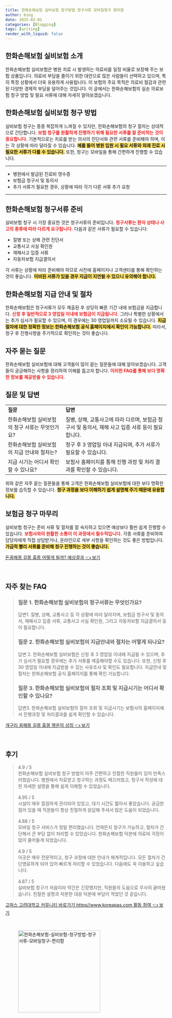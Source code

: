 ```yaml
---
title: 한화손해보험 실비보험 청구방법 청구서류 모바일청구 편리함
author: bing
date: 2025-02-01
categories: [Blogging]
tags: [writing]
render_with_liquid: false
---
```



<h2 id='한화손해보험_실비보험_소개'>한화손해보험 실비보험 소개</h2>

<p>한화손해보험 실비보험은 병원 치료 시 발생하는 의료비를 일정 비율로 보장해 주는 보험 상품입니다. 의료비 부담을 줄이기 위한 대안으로 많은 사람들이 선택하고 있으며, 특히 특정 상황에서 더욱 유용하게 사용됩니다. 이 보험의 주요 목적은 의료비 절감과 관련된 다양한 경제적 부담을 덜어주는 것입니다. 이 글에서는 한화손해보험의 실손 의료보험 청구 방법 및 필요 서류에 대해 자세히 알아보겠습니다.</p>

<h2 id='한화손해보험_실비보험_청구방법'>한화손해보험 실비보험 청구 방법</h2>

<p>실비보험 청구는 종종 복잡하게 느껴질 수 있지만, 한화손해보험의 청구 절차는 상대적으로 간단합니다. <b><span style="color: #ee2323;">보험 청구를 원활하게 진행하기 위해 필요한 서류를 잘 준비하는 것이 중요합니다.</span></b> 기본적으로는 치료를 받는 의사의 진단서와 관련 서류를 준비해야 하며, 이는 각 상황에 따라 달라질 수 있습니다. <b><span style="background-color: #ffe066;">예를 들어 병원 입원 시 필요 서류와 외래 진료 시 필요한 서류가 다를 수 있습니다.</span></b> 또한, 청구는 모바일을 통해 간편하게 진행할 수 있습니다.</p>

<hr />

<ul>
    <li>병원에서 발급된 진료비 영수증</li>
    <li>보험금 청구서 및 동의서</li>
    <li>추가 서류가 필요한 경우, 상황에 따라 각기 다른 서류 추가 요청</li>
</ul>

<hr />

<h2 id='한화손해보험_청구서류_준비'>한화손해보험 청구서류 준비</h2>

<p>실비보험 청구 시 가장 중요한 것은 청구서류의 준비입니다. <b><span style="color: #ee2323;">청구서류는 환자 상태나 사고의 종류에 따라 다르게 요구됩니다.</span></b> 다음과 같은 서류가 필요할 수 있습니다:</p>

<ul>
    <li>질병 또는 상해 관련 진단서</li>
    <li>교통사고 사실 확인원</li>
    <li>재해사고 입증 서류</li>
    <li>자동차보험 지급결의서</li>
</ul>

<p>각 서류는 상황에 따라 준비해야 하므로 사전에 홈페이지나 고객센터를 통해 확인하는 것이 좋습니다. <b><span style="background-color: #ffe066;">미비된 서류가 있을 경우 지급이 지연될 수 있으니 유의해야 합니다.</span></b></p>

<h2 id='한화손해보험_지급안내_및_절차'>한화손해보험 지급 안내 및 절차</h2>

<p>한화손해보험은 청구서류가 모두 제출된 후 상당히 빠른 기간 내에 보험금을 지급합니다. <b><span style="color: #ee2323;">신청 후 일반적으로 3 영업일 이내에 보험금이 지급됩니다.</span></b> 그러나 특별한 상황에서는 추가 심사가 필요할 수 있으며, 이 경우에는 30 영업일까지 소요될 수 있습니다. <b><span style="background-color: #ffe066;">지급 절차에 대한 정확한 정보는 한화손해보험 공식 홈페이지에서 확인이 가능합니다.</span></b> 따라서, 청구 후 진행사항을 주기적으로 확인하는 것이 좋습니다.</p>

<h2 id='자주_묻는_질문'>자주 묻는 질문</h2>

<p>한화손해보험 실비보험에 대해 고객들이 많이 묻는 질문들에 대해 알아보겠습니다. 고객들이 궁금해하는 사항을 정리하여 이해를 돕고자 합니다. <b><span style="color: #ee2323;">이러한 FAQ를 통해 보다 명확한 정보를 제공받을 수 있습니다.</span></b></p>

<h2 id='질문_및_답변'>질문 및 답변</h2>

<table>
    <tr>
        <td><b>질문</b></td>
        <td><b>답변</b></td>
    </tr>
    <tr>
        <td>한화손해보험 실비보험의 청구 서류는 무엇인가요?</td>
        <td>질병, 상해, 교통사고에 따라 다르며, 보험금 청구서 및 동의서, 재해 사고 입증 서류 등이 필요합니다.</td>
    </tr>
    <tr>
        <td>한화손해보험 실비보험의 지급 안내와 절차는?</td>
        <td>청구 후 3 영업일 이내 지급되며, 추가 서류가 필요할 수 있습니다.</td>
    </tr>
    <tr>
        <td>지급 시기는 어디서 확인할 수 있나요?</td>
        <td>보험사 홈페이지를 통해 진행 과정 및 처리 결과를 확인할 수 있습니다.</td>
    </tr>
</table>

<p>위와 같은 자주 묻는 질문들을 통해 고객은 한화손해보험 실비보험에 대한 보다 명확한 정보를 습득할 수 있습니다. <b><span style="background-color: #ffe066;">청구 과정을 보다 이해하기 쉽게 설명해 주기 때문에 유용합니다.</span></b></p>

<h2 id='보험금_청구_마무리'>보험금 청구 마무리</h2>

<p>실비보험 청구는 준비 서류 및 절차를 잘 숙지하고 있으면 예상보다 훨씬 쉽게 진행할 수 있습니다. <b><span style="color: #ee2323;">보험사와의 원활한 소통이 이 과정에서 필수적입니다.</span></b> 각종 서류를 준비하여 담당자에게 직접 상담받거나, 온라인으로 세부 사항을 확인하는 것도 좋은 방법입니다. <b><span style="background-color: #ffe066;">가급적 빨리 서류를 준비해 청구 진행하는 것이 좋습니다.</span></b></p>


<p><a class="click-button" title="돈꿈해몽 길몽 흉몽 어떻게 될까? 예상결과" href="https://aptwhite.github.io/posts/%EB%8F%88%EA%BF%88%ED%95%B4%EB%AA%BD-%EA%B8%B8%EB%AA%BD-%ED%9D%89%EB%AA%BD-%EC%96%B4%EB%96%BB%EA%B2%8C-%EB%90%A0%EA%B9%8C-%EC%98%88%EC%83%81%EA%B2%B0%EA%B3%BC/" rel="dofollow">돈꿈해몽 길몽 흉몽 어떻게 될까? 예상결과 👈 보기</a></p><br>
<h2 id='자주_찾는_FAQ'>자주 찾는 FAQ</h2>
<div itemscope="" itemtype="https://schema.org/FAQPage"> 
<blockquote> 
<div itemscope="" itemprop="mainEntity" itemtype="https://schema.org/Question"> 
<h3 itemprop="name">질문 1. 한화손해보험 실비보험의 청구서류는 무엇인가요?</h3> 
<div itemscope="" itemprop="acceptedAnswer" itemtype="https://schema.org/Answer"> 
<span itemprop="text"> 
<p>답변1. 질병, 상해, 교통사고 등 각 상황에 따라 달라지며, 보험금 청구서 및 동의서, 재해사고 입증 서류, 교통사고 사실 확인원, 그리고 자동차보험 지급결의서 등이 필요합니다.</p> 
</span> 
</div> 
</div> 
<div itemscope="" itemprop="mainEntity" itemtype="https://schema.org/Question"> 
<h3 itemprop="name">질문 2. 한화손해보험 실비보험의 지급안내와 절차는 어떻게 되나요?</h3> 
<div itemscope="" itemprop="acceptedAnswer" itemtype="https://schema.org/Answer"> 
<span itemprop="text"> 
<p>답변 2. 한화손해보험 실비보험은 신청 후 3 영업일 이내에 지급될 수 있으며, 추가 심사가 필요할 경우에는 추가 서류를 제출해야할 수도 있습니다. 또한, 신청 후 30 영업일 이내에 지급받을 수 있는 사유조사 및 확인도 필요합니다. 지급안내 및 절차는 한화손해보험 공식 홈페이지를 통해 확인 가능합니다.</p> 
</span> 
</div> 
</div> 
<div itemscope="" itemprop="mainEntity" itemtype="https://schema.org/Question"> 
<h3 itemprop="name">질문 3. 한화손해보험 실비보험의 절차 조회 및 지급시기는 어디서 확인할 수 있나요?</h3> 
<div itemscope="" itemprop="acceptedAnswer" itemtype="https://schema.org/Answer"> 
<span itemprop="text"> 
<p>답변3. 한화손해보험 실비보험의 절차 조회 및 지급시기는 보험사의 홈페이지에서 진행과정 및 처리결과를 쉽게 확인할 수 있습니다.</p> 
</span> 
</div> 
</div> 
</blockquote> 
</div>
<p><a class="click-button" title="개구리 꿈해몽 길몽 흉몽 행운의 상징" href="https://aptwhite.github.io/posts/%EA%B0%9C%EA%B5%AC%EB%A6%AC-%EA%BF%88%ED%95%B4%EB%AA%BD-%EA%B8%B8%EB%AA%BD-%ED%9D%89%EB%AA%BD-%ED%96%89%EC%9A%B4%EC%9D%98-%EC%83%81%EC%A7%95/" rel="dofollow">개구리 꿈해몽 길몽 흉몽 행운의 상징 👈 보기</a></p><br>
<h2 id='후기'>후기</h2>
<div itemscope itemtype="https://schema.org/Product">
  <blockquote>
  <div itemprop="review" itemscope itemtype="https://schema.org/Review">
      <div itemprop="reviewRating" itemscope itemtype="https://schema.org/Rating"> <span itemprop="ratingValue">4.9</span> / <span itemprop="bestRating">5</span> </div>
      <span itemprop="reviewBody">한화손해보험 실비보험 청구 방법이 아주 간편하고 친절한 직원들이 있어 만족스러웠습니다. 병원에서 치료받고 청구하는 과정도 매끄러웠고, 청구서 작성에 대한 자세한 설명을 통해 쉽게 이해할 수 있었습니다.</span>
  </div>
  <br>
  <div itemprop="review" itemscope itemtype="https://schema.org/Review">
      <div itemprop="reviewRating" itemscope itemtype="https://schema.org/Rating"> <span itemprop="ratingValue">4.95</span> / <span itemprop="bestRating">5</span> </div>
      <span itemprop="reviewBody">시설이 매우 깔끔하게 관리되어 있었고, 대기 시간도 짧아서 좋았습니다. 궁금한 점이 있을 때 직원들이 항상 친절하게 응답해 주셔서 많은 도움이 되었습니다.</span>
  </div>
  <br>
  <div itemprop="review" itemscope itemtype="https://schema.org/Review">
      <div itemprop="reviewRating" itemscope itemtype="https://schema.org/Rating"> <span itemprop="ratingValue">4.88</span> / <span itemprop="bestRating">5</span> </div>
      <span itemprop="reviewBody">모바일 청구 서비스가 정말 편리했습니다. 언제든지 청구가 가능하고, 절차가 간단해서 큰 부담 없이 처리할 수 있었습니다. 한화손해보험 덕분에 의료비 걱정이 많이 줄어들게 되었습니다.</span>
  </div>
  <br>
  <div itemprop="review" itemscope itemtype="https://schema.org/Review">
      <div itemprop="reviewRating" itemscope itemtype="https://schema.org/Rating"> <span itemprop="ratingValue">4.9</span> / <span itemprop="bestRating">5</span> </div>
      <span itemprop="reviewBody">이곳은 매우 전문적이고, 청구 과정에 대한 안내가 체계적입니다. 모든 절차가 간단명료하게 되어 있어 빠르게 처리할 수 있었습니다. 다음에도 꼭 이용하고 싶습니다.</span>
  </div>
  <br>
  <div itemprop="review" itemscope itemtype="https://schema.org/Review">
      <div itemprop="reviewRating" itemscope itemtype="https://schema.org/Rating"> <span itemprop="ratingValue">4.87</span> / <span itemprop="bestRating">5</span> </div>
      <span itemprop="reviewBody">실비보험 청구가 처음이라 약간은 긴장했지만, 직원들의 도움으로 무사히 끝마쳤습니다. 친절한 설명과 차분한 대응 덕분에 부담이 적었던 것 같습니다.</span>
  </div>
  </blockquote>
</div>
<p><a class="click-button" title="고파스 고려대학교 커뮤니티 바로가기 https//www.koreapas.com 활동 참여" href="https://aptwhite.github.io/posts/%EA%B3%A0%ED%8C%8C%EC%8A%A4-%EA%B3%A0%EB%A0%A4%EB%8C%80%ED%95%99%EA%B5%90-%EC%BB%A4%EB%AE%A4%EB%8B%88%ED%8B%B0-%EB%B0%94%EB%A1%9C%EA%B0%80%EA%B8%B0-httpswww.koreapas.com-%ED%99%9C%EB%8F%99-%EC%B0%B8%EC%97%AC/" rel="dofollow">고파스 고려대학교 커뮤니티 바로가기 https//www.koreapas.com 활동 참여 👈 보기</a></p><br>
<figure class="image"><img src="https://aptwhite.github.io/assets/img/thumbnail/한화손해보험-실비보험-청구방법-청구서류-모바일청구-편리함.webp" alt="한화손해보험-실비보험-청구방법-청구서류-모바일청구-편리함" width="256" height="256"></figure>